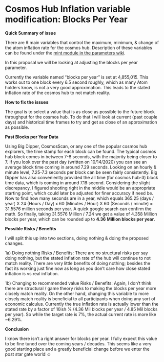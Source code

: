 <!-- markdown-link-check-disable -->
# Cosmos Hub Inflation variable modification: Blocks Per Year

**Quick Summary of issue**

There are 6 main variables that control the maximum, minimum, & change of the
atom inflation rate for the cosmos hub. Description of these variables can be
found under the [mint module in the parameters
wiki](https://github.com/cosmos/governance/blob/master/params-change/Mint.md).

In this proposal we will be looking at adjusting the blocks per year parameter.

Currently the variable named “blocks per year” is set at 4,855,015. This works
out to one block every 6.5 second roughly, which as many Atom holders know, is
not a very good approximation. This leads to the stated inflation rate of the
cosmos hub to not match reality.

**How to fix the issues**

The goal is to select a value that is as close as possible to the future block
throughput for the cosmos hub. To do that I will look at current (past couple
days) and historical time frames to try and get as close of an approximation as
possible.

**Past Blocks per Year Data**

Using Big Dipper, CosmosScan, or any one of the popular cosmos hub explorers,
the time stamp for each block can be found. The typical cosmos hub block comes
in between 7-8 seconds, with the majority being closer to 7. If you look over
the past day (written on 10/14/2020) you can see an average block time coming in
around 7.29 seconds. Looking on an hourly & minute level, 7.25-7.3 seconds per
block can be seen fairly consistently. Big Dipper has also conveniently provided
the all time (for cosmos hub-3) block time data, which is coming in around 7.18
second. Considering the slight discrepancy, I figured shooting right in the
middle would be an appropriate starting point, which could later be adjusted for
finer accuracy if need be. Now to find how many seconds are in a year, which
equals 365.25 (days / year) X 24 (Hours / Day) x 60 (Minutes / Hour) X 60
(Seconds / minute) = 31.5576 million seconds per year. A quick google search can
confirm the math. So finally, taking 31.5576 Million / 7.24 we get a value of
4.358 Million blocks per year, which can be rounded up to **4.36 Million blocks
per year**.

**Possible Risks / Benefits**

I will split this up into two sections, doing nothing & doing the proposed
changes.

1a) Doing nothing Risks / Benefits: There are no structural risks per say doing
nothing, but the stated inflation rate of the hub will continue to not match
reality. There are very little benefits of doing nothing; besides the fact its
working just fine now as long as you don’t care how close stated inflation is vs
real inflation.

1b) Changing to recommended value Risks / Benefits: Again, I don’t think there
are structural / game theory risks to making the blocks per year more closely
match reality. On the other hand, changing this variable to more closely match
reality is beneficial to all participants when doing any sort of economic
calculus. Currently the true inflation rate is actually lower than the stated
rate by a factor of 10ish % (4.36 Mil blocks per year / 4.85 Mil blocks per
year). So while the target rate is 7%, the actual current rate is more like
~6.29%.

**Conclusion**

I know there isn’t a right answer for blocks per year. I fully expect this value
to be fine tuned over the coming years / decades. This seems like a very good
starting place and a greatly beneficial change before we enter the post star
gate world ☺

<!-- markdown-link-check-enable -->
